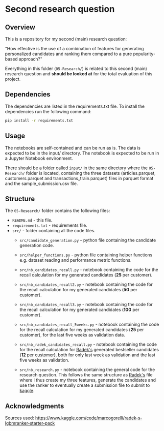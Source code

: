 # Second research question

## Overview

This is a repository for my second (main) research question:

"How effective is the use of a combination of features for generating personalized candidates and ranking them compared to a pure popularity-based approach?"

Everything in this folder (`05-Research/`) is related to this second (main) research question and **should be looked at** for the total evaluation of this project.


## Dependencies
The dependencies are listed in the requirements.txt file. 
To install the dependencies run the following command:
```bash
pip install -r requirements.txt
```
## Usage
The notebooks are self-contained and can be run as is. The data is expected to be in the input/ directory. 
The notebook is expected to be run in a Jupyter Notebook environment.

There should be a folder called `input/` in the same directory where the `05-Research/` folder is located, 
containing the three datasets (articles.parquet, customers.parquet and transactions_train.parquet) files 
in parquet format and the sample_submission.csv file.

## Structure

The `05-Research/` folder contains the following files:

* `README.md` - this file.
* `requirements.txt` - requirements file.
* `src/` - folder containing all the code files.
  * `src/candidate_generation.py` - python file containing the candidate generation code.
  * `src/helper_functions.py` - python file containing helper functions e.g. dataset reading and performance metric functions.
  
  * `src/nb_candidates_recall.py` - notebook containing the code for the recall calculation for my generated candidates (**25** per customer).
  * `src/nb_candidates_recall2.py` - notebook containing the code for the recall calculation for my generated candidates (**50** per customer).
  * `src/nb_candidates_recall3.py` - notebook containing the code for the recall calculation for my generated candidates (**100** per customer).
  * `src/nb_candidates_recall_5weeks.py` - notebook containing the code for the recall calculation for my generated candidates (**25** per customer), 
  for the last five weeks as validation data.
  * `src/nb_radek_candidates_recall.py` - notebook containing the code for the recall calculation for 
  [Radek's](https://www.kaggle.com/code/marcogorelli/radek-s-lgbmranker-starter-pack) 
  generated bestseller candidates (**12** per customer), both for only last week as validation and the last five weeks as validation.
  * `src/nb_research.py` - notebook containing the general code for the research question. 
  This follows the same structure as [Radek's](https://www.kaggle.com/code/marcogorelli/radek-s-lgbmranker-starter-pack) 
  file where I thus create my three features, generate the candidates and use the ranker to eventually create a 
  submission file to submit to [kaggle](https://www.kaggle.com/competitions/h-and-m-personalized-fashion-recommendations/submissions).

## Acknowledgments
Sources used:
https://www.kaggle.com/code/marcogorelli/radek-s-lgbmranker-starter-pack